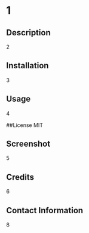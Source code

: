 # 1

## Description
  2

## Installation
  3

## Usage
  4

##License MIT 

## Screenshot
  5

## Credits
  6

## Contact Information
  8
        

